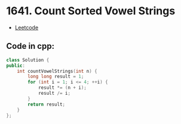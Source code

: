 # 1641. Count Sorted Vowel Strings
- [Leetcode](https://leetcode.com/problems/count-sorted-vowel-strings/description/)
## Code in cpp:
```cpp
class Solution {
public:
    int countVowelStrings(int n) {
        long long result = 1;
        for (int i = 1; i <= 4; ++i) {
            result *= (n + i);
            result /= i;
        }
        return result;
    }
};
```

